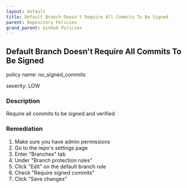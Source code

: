 ```yaml
---
layout: default
title: Default Branch Doesn't Require All Commits To Be Signed
parent: Repository Policies
grand_parent: GitHub Policies
---
```



## Default Branch Doesn't Require All Commits To Be Signed
policy name: no_signed_commits

severity: LOW

### Description
Require all commits to be signed and verified


### Remediation
1. Make sure you have admin permissions
2. Go to the repo's settings page
3. Enter "Branches" tab
4. Under "Branch protection rules"
5. Click "Edit" on the default branch rule
6. Check "Require signed commits"
7. Click "Save changes"



